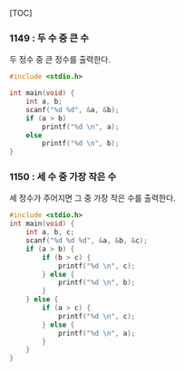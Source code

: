 [TOC]

### 1149 : 두 수 중 큰 수

두 정수 중 큰 정수를 출력한다.

``` c
#include <stdio.h>

int main(void) {
	int a, b;
	scanf("%d %d", &a, &b);
	if (a > b)
		printf("%d \n", a);
	else
		printf("%d \n", b);
}
```

### 1150 : 세 수 중 가장 작은 수

세 정수가 주어지면 그 중 가장 작은 수를 출력한다.

``` c
#include <stdio.h>
int main(void) {
	int a, b, c;
	scanf("%d %d %d", &a, &b, &c);
	if (a > b) {
		if (b > c) {
			printf("%d \n", c);
		} else {
			printf("%d \n", b);
		}
	} else {
		if (a > c) {
			printf("%d \n", c);
		} else {
			printf("%d \n", a);
		}
	}
}
```